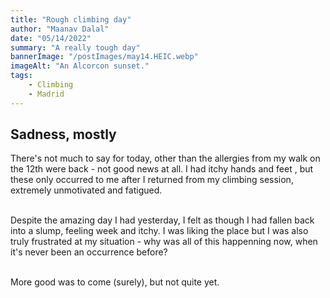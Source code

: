 ```yaml
---
title: "Rough climbing day"
author: "Maanav Dalal"
date: "05/14/2022"
summary: "A really tough day"
bannerImage: "/postImages/may14.HEIC.webp"
imageAlt: "An Alcorcon sunset."
tags:
    - Climbing
    - Madrid
---
```


## Sadness, mostly
There's not much to say for today, other than the allergies from my walk on the 12th were back - not good news at all. I had itchy hands and feet , but these only occurred to me after I returned from my climbing session, extremely unmotivated and fatigued.

\
Despite the amazing day I had yesterday, I felt as though I had fallen back into a slump, feeling week and itchy. I was liking the place but I was also truly frustrated at my situation - why was all of this happenning now, when it's never been an occurrence before? 

\
More good was to come (surely), but not quite yet.